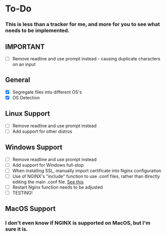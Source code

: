 # To-Do
### This is less than a tracker for me, and more for you to see what needs to be implemented.

## IMPORTANT
- [ ] Remove readline and use prompt instead - causing duplicate characters on an input

## General
- [X] Segregate files into different OS's
- [X] OS Detection

## Linux Support
- [ ] Remove readline and use prompt instead
- [ ] Add support for other distros

## Windows Support
- [ ] Remove readline and use prompt instead
- [ ] Add support for Windows full-stop
- [ ] When installing SSL, manually import certificate into Nginx configuration
- [ ] Use of NGINX's "include" function to use .conf files, rather than directly editing the main .conf file. [See this](https://stackoverflow.com/a/23413380/8826843)
- [ ] Restart Nginx function needs to be adjusted
- [ ] TESTING!

## MacOS Support
### I don't even know if NGINX is supported on MacOS, but I'm sure it is.